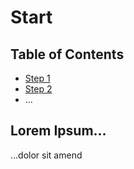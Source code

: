 # Start

## Table of Contents

* [Step 1](./step1.md)
* [Step 2](./step2.md)
* ...

## Lorem Ipsum...

...dolor sit amend
